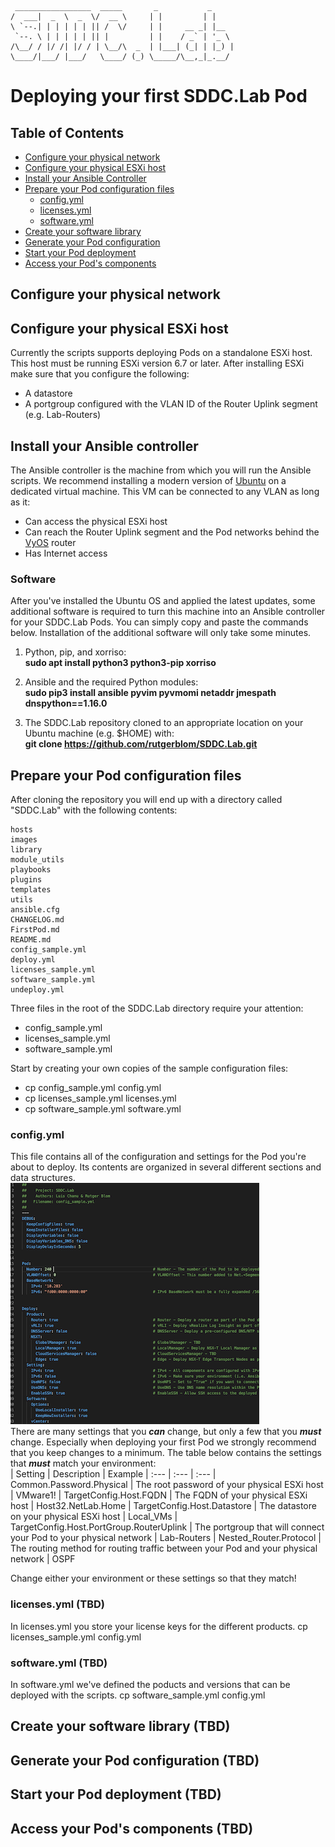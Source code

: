      _________________  _____       _           _     
    /  ___|  _  \  _  \/  __ \     | |         | |    
    \ `--.| | | | | | || /  \/     | |     __ _| |__  
     `--. \ | | | | | || |         | |    / _` | '_ \ 
    /\__/ / |/ /| |/ / | \__/\  _  | |___| (_| | |_) |
    \____/|___/ |___/   \____/ (_) \_____/\__,_|_.__/ 

# Deploying your first SDDC.Lab Pod

## Table of Contents
* [Configure your physical network](#Configure-your-physical-network)
* [Configure your physical ESXi host](#Configure-your-physical-ESXi-host)
* [Install your Ansible Controller](#Install-your-Ansible-Controller)
* [Prepare your Pod configuration files](#Prepare-your-Pod-configuration-files)
  * [config.yml](#configyml)
  * [licenses.yml](#licensesyml)
  * [software.yml](#softwareyml)
* [Create your software library](#Create-your-software-library)
* [Generate your Pod configuration](#Generate-your-Pod-configuration)
* [Start your Pod deployment](#Start-your-Pod-deployment)
* [Access your Pod's components](#Access-your-Pod's-components)

## Configure your physical network

## Configure your physical ESXi host
Currently the scripts supports deploying Pods on a standalone ESXi host. This host must be running ESXi version 6.7 or later. After installing ESXi make sure that you configure the following:

* A datastore
* A portgroup configured with the VLAN ID of the Router Uplink segment (e.g. Lab-Routers)

## Install your Ansible controller

The Ansible controller is the machine from which you will run the Ansible scripts. We recommend installing a modern version of [Ubuntu](https://ubuntu.com/download) on a dedicated virtual machine. This VM can be connected to any VLAN as long as it:

* Can access the physical ESXi host
* Can reach the Router Uplink segment and the Pod networks behind the [VyOS](https://www.vyos.io/) router
* Has Internet access

### Software
After you've installed the Ubuntu OS and applied the latest updates, some additional software is required to turn this machine into an Ansible controller for your SDDC.Lab Pods. You can simply copy and paste the commands below. Installation of the additional software will only take some minutes.

1. Python, pip, and xorriso:  
**sudo apt install python3 python3-pip xorriso**

1. Ansible and the required Python modules:  
**sudo pip3 install ansible pyvim pyvmomi netaddr jmespath dnspython==1.16.0**

1. The SDDC.Lab repository cloned to an appropriate location on your Ubuntu machine (e.g. $HOME) with:  
**git clone https://github.com/rutgerblom/SDDC.Lab.git**

## Prepare your Pod configuration files
After cloning the repository you will end up with a directory called "SDDC.Lab" with the following contents:

    hosts
    images
    library
    module_utils
    playbooks
    plugins
    templates
    utils
    ansible.cfg
    CHANGELOG.md
    FirstPod.md
    README.md
    config_sample.yml
    deploy.yml
    licenses_sample.yml
    software_sample.yml
    undeploy.yml

Three files in the root of the SDDC.Lab directory require your attention:
* config_sample.yml
* licenses_sample.yml
* software_sample.yml

Start by creating your own copies of the sample configuration files:
* cp config_sample.yml config.yml
* cp licenses_sample.yml licenses.yml
* cp software_sample.yml software.yml

### config.yml
This file contains all of the configuration and settings for the Pod you're about to deploy. Its contents are organized in several different sections and data structures.
<br>
![config.yml](images/config_yml.png)
<br>
There are many settings that you ***can*** change, but only a few that you ***must*** change. Especially when deploying your first Pod we strongly recommend that you keep changes to a minimum. The table below contains the settings that ***must*** match your environment:
<br>
| Setting                                  | Description                                                                       | Example
| :---                                     | :---                                                                              | :---
| Common.Password.Physical                 | The root password of your physical ESXi host                                      | VMware1!
| TargetConfig.Host.FQDN                   | The FQDN of your physical ESXi host                                               | Host32.NetLab.Home
| TargetConfig.Host.Datastore              | The datastore on your physical ESXi host                                          | Local_VMs
| TargetConfig.Host.PortGroup.RouterUplink | The portgroup that will connect your Pod to your physical network                 | Lab-Routers
| Nested_Router.Protocol                   | The routing method for routing traffic between your Pod and your physical network | OSPF

Change either your environment or these settings so that they match!

### licenses.yml (TBD)
In licenses.yml you store your license keys for the different products. 
cp licenses_sample.yml config.yml

### software.yml (TBD)
In software.yml we've defined the poducts and versions that can be deployed with the scripts.
cp software_sample.yml config.yml

## Create your software library (TBD)

## Generate your Pod configuration (TBD)

## Start your Pod deployment (TBD)

## Access your Pod's components (TBD)